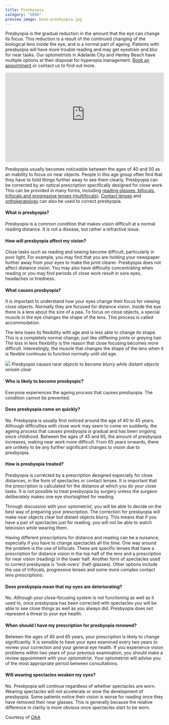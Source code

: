 ```yaml
---
title: Presbyopia
category: "SE08"
preview_image: book-presbyopia.jpg
---
```


<div class="employee-heading">
<p>Presbyopia is the gradual reduction in the amount that the eye can change its focus. This reduction is a result of the continued changing of the biological lens inside the eye, and is a normal part of ageing. Patients with presbyopia will have more trouble reading and may get eyestrain and blur for near tasks. Our optometrists in Adelaide City and Henley Beach have multiple options at their disposal for hyperopia management. <a href="/what-we-do/myopia-control">Book an appointment</a> or contact us to find out more.</p>

<p><div class="myWrapper" style="position: relative; padding-bottom: 56.25%; height: 0;"><iframe frameborder="0" type="text/html" src="https://2689-2347.captiv8online.com/animations/embed/one/o-t?player_width=100%&player_height=100%&site_company_language=34&autostart=false" width="100%" height="100%" style="position:absolute;top:0;left:0;width:100%;height:100%;"></iframe></div></p>
</div>

Presbyopia usually becomes noticeable between the ages of 40 and 50 as an inability to focus on near objects. People in this age group often find that they have to hold things further away to see them clearly. Presbyopia can be corrected by an optical prescription specifically designed for close work. This can be provided in many forms, including [reading glasses, bifocals, trifocals and progressive lenses (multifocals)](/what-we-do/glasses). [Contact lenses](/what-we-do/contact-lenses) and [orthokeratology](/what-we-do/orthokeratology-corneal-reshaping) can also be used to correct presbyopia.

#### What is presbyopia?

Presbyopia is a common condition that makes vision difficult at a normal reading distance. It is not a disease, but rather a refractive issue.

#### How will presbyopia affect my vision?

Close tasks such as reading and sewing become difficult, particularly in poor light. For example, you may find that you are holding your newspaper further away from your eyes to make the print clearer. Presbyopia does not affect distance vision. You may also have difficulty concentrating when reading or you may find periods of close work result in sore eyes, headaches or tiredness.

#### What causes presbyopia?

It is important to understand how your eyes change their focus for viewing close objects. Normally they are focused for distance vision. Inside the eye there is a lens about the size of a pea. To focus on close objects, a special muscle in the eye changes the shape of the lens. This process is called accommodation.

The lens loses its flexibility with age and is less able to change its shape. This is a completely normal change, just like stiffening joints or greying hair. The loss in lens flexibility is the reason that close focusing becomes more difficult. Interestingly, the muscle that changes the shape of the lens when it is flexible continues to function normally until old age. 

![](/uploads/presbyopia.jpg)
_Presbyopia causes near objects to become blurry while distant objects remain clear_

#### Who is likely to become presbyopic?

Everyone experiences the ageing process that causes presbyopia. The condition cannot be prevented.

#### Does presbyopia come on quickly?

No. Presbyopia is usually first noticed around the age of 40 to 45 years. Although difficulties with close work may seem to come on suddenly, the ageing process that causes presbyopia is gradual and has been ongoing since childhood. Between the ages of 45 and 65, the amount of presbyopia increases, making near work more difficult. From 65 years onwards, there are unlikely to be any further significant changes to vision due to presbyopia.

#### How is presbyopia treated?

Presbyopia is corrected by a prescription designed especially for close distances, in the form of spectacles or contact lenses. It is important that the prescription is calculated for the distance at which you do your close tasks. It is not possible to treat presbyopia by surgery unless the surgeon deliberately makes one eye shortsighted for reading. 

Through discussion with your optometrist, you will be able to decide on the best way of preparing your prescription. The correction for presbyopia will make near objects clear but distant objects blurry. This means that if you have a pair of spectacles just for reading, you will not be able to watch television while wearing them.

Having different prescriptions for distance and reading can be a nuisance, especially if you have to change spectacles all the time. One way around the problem is the use of bifocals. These are specific lenses that have a prescription for distance vision in the top half of the lens and a prescription for near vision (reading) in the lower half. Another form of spectacles used to correct presbyopia is 'look-overs' (half-glasses). Other options include the use of trifocals, progressive lenses and some more complex contact lens prescriptions.

#### Does presbyopia mean that my eyes are deteriorating?

No. Although your close-focusing system is not functioning as well as it used to, once presbyopia has been corrected with spectacles you will be able to see close things as well as you always did. Presbyopia does not represent a threat to your eye health.

#### When should I have my prescription for presbyopia renewed?

Between the ages of 45 and 65 years, your prescription is likely to change significantly. It is sensible to have your eyes examined every two years to review your correction and your general eye health. If you experience vision problems within two years of your previous examination, you should make a review appointment with your optometrist. Your optometrist will advise you of the most appropriate period between consultations.

#### Will wearing spectacles weaken my eyes?

No. Presbyopia will continue regardless of whether spectacles are worn. Wearing spectacles will not accelerate or slow the development of presbyopia. Some patients notice their vision is worse for reading once they have removed their near glasses. This is generally because the relative difference in clarity is more obvious once spectacles start to be worn.

Courtesy of [OAA](http://www.optometrists.asn.au)
